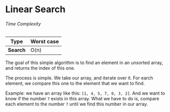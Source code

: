 # Linear Search
###### Time Complexity
| Type            | Worst case |
|-----------------|------------|
| **Search**      | O(n)       |

The goal of this simple algorithm is to find an element in an unsorted array, and returns the index of this one.

The process is simple. We take our array, and iterate over it. For earch element, we compare this one to the element that we want to find.

Example: we have an array like this: `[1, 4, 5, 7, 0, 3, 2]`. And we want to know if the number `7` exists in this array. What we have to do is, compare each element to the number `7` until we find this number in our array.